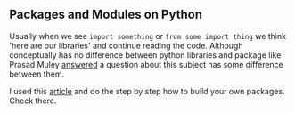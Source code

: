 ## Packages and Modules on Python

Usually when we see `import something` or `from some import thing` we think 'here are our libraries'
and continue reading the code. Although conceptually has no difference between python libraries and package like 
Prasad Muley [answered](https://www.quora.com/What-is-the-difference-between-Python-modules-packages-libraries-and-frameworks) a question about this subject has some difference between them.

I used this [article](http://devfuria.com.br/python/modulos-pacotes/) and do the step by step how to build your own packages. Check there.